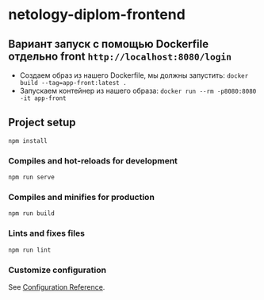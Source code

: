 # netology-diplom-frontend

## Вариант запуск с помощью Dockerfile отдельно front `http://localhost:8080/login`
- Создаем образ из нашего Dockerfile, мы должны запустить: `docker build --tag=app-front:latest .`
- Запускаем контейнер из нашего образа: `docker run --rm -p8080:8080 -it app-front`


## Project setup
```
npm install
```

### Compiles and hot-reloads for development
```
npm run serve
```

### Compiles and minifies for production
```
npm run build
```

### Lints and fixes files
```
npm run lint
```

### Customize configuration
See [Configuration Reference](https://cli.vuejs.org/config/).
